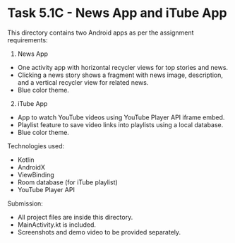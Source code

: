 # Task 5.1C - News App and iTube App

This directory contains two Android apps as per the assignment requirements:

1. News App
- One activity app with horizontal recycler views for top stories and news.
- Clicking a news story shows a fragment with news image, description, and a vertical recycler view for related news.
- Blue color theme.

2. iTube App
- App to watch YouTube videos using YouTube Player API iframe embed.
- Playlist feature to save video links into playlists using a local database.
- Blue color theme.

Technologies used:
- Kotlin
- AndroidX
- ViewBinding
- Room database (for iTube playlist)
- YouTube Player API

Submission:
- All project files are inside this directory.
- MainActivity.kt is included.
- Screenshots and demo video to be provided separately.
